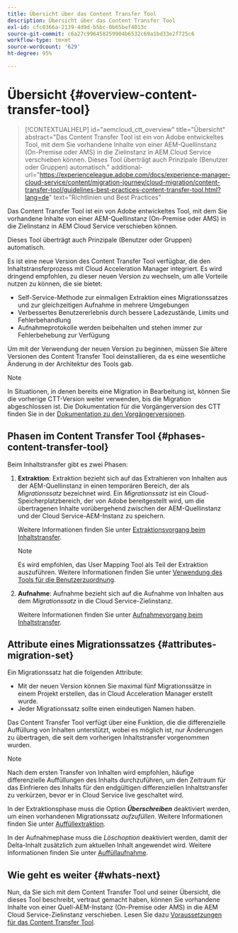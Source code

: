 ```yaml
---
title: Übersicht über das Content Transfer Tool
description: Übersicht über das Content Transfer Tool
exl-id: cfc0366a-2139-4d9d-b5bc-0b65bef4013c
source-git-commit: c6a27c996458259904b6532c69a1bd33e2f725c6
workflow-type: tm+mt
source-wordcount: '629'
ht-degree: 95%

---
```


# Übersicht {#overview-content-transfer-tool}


>[!CONTEXTUALHELP]
>id="aemcloud_ctt_overview"
>title="Übersicht"
>abstract="Das Content Transfer Tool ist ein von Adobe entwickeltes Tool, mit dem Sie vorhandene Inhalte von einer AEM-Quellinstanz (On-Premise oder AMS) in die Zielinstanz in AEM Cloud Service verschieben können. Dieses Tool überträgt auch Prinzipale (Benutzer oder Gruppen) automatisch."
>additional-url="https://experienceleague.adobe.com/docs/experience-manager-cloud-service/content/migration-journey/cloud-migration/content-transfer-tool/guidelines-best-practices-content-transfer-tool.html?lang=de" text="Richtlinien und Best Practices"

<!-- Alexandru: Old version of contextual help, keep for failover/debugging
>[!CONTEXTUALHELP]
>id="aemcloud_ctt_overview"
>title="Overview"
>abstract="Content Transfer Tool is a tool developed by Adobe that can be used to move existing content over from a source AEM instance (on-premise or AMS) to the target AEM Cloud Service instance. This tool also transfers principals (users or groups) automatically."
>additional-url="https://experienceleague.adobe.com/docs/experience-manager-cloud-service/moving/cloud-migration/content-transfer-tool/using-content-transfer-tool.html?lang=en#extraction-process" text="Extraction Process"
>additional-url="https://experienceleague.adobe.com/docs/experience-manager-cloud-service/moving/cloud-migration/content-transfer-tool/using-content-transfer-tool.html?lang=en#ingestion-process" text="Ingestion Process" -->

Das Content Transfer Tool ist ein von Adobe entwickeltes Tool, mit dem Sie vorhandene Inhalte von einer AEM-Quellinstanz (On-Premise oder AMS) in die Zielinstanz in AEM Cloud Service verschieben können.

Dieses Tool überträgt auch Prinzipale (Benutzer oder Gruppen) automatisch.

Es ist eine neue Version des Content Transfer Tool verfügbar, die den Inhaltstransferprozess mit Cloud Acceleration Manager integriert. Es wird dringend empfohlen, zu dieser neuen Version zu wechseln, um alle Vorteile nutzen zu können, die sie bietet:

* Self-Service-Methode zur einmaligen Extraktion eines Migrationssatzes und zur gleichzeitigen Aufnahme in mehrere Umgebungen
* Verbessertes Benutzererlebnis durch bessere Ladezustände, Limits und Fehlerbehandlung
* Aufnahmeprotokolle werden beibehalten und stehen immer zur Fehlerbehebung zur Verfügung

Um mit der Verwendung der neuen Version zu beginnen, müssen Sie ältere Versionen des Content Transfer Tool deinstallieren, da es eine wesentliche Änderung in der Architektur des Tools gab.

>[!NOTE]
>
> In Situationen, in denen bereits eine Migration in Bearbeitung ist, können Sie die vorherige CTT-Version weiter verwenden, bis die Migration abgeschlossen ist. Die Dokumentation für die Vorgängerversion des CTT finden Sie in der [Dokumentation zu den Vorgängerversionen](/help/journey-migration/content-transfer-tool/ctt-legacy/overview-content-transfer-tool-legacy.md).

## Phasen im Content Transfer Tool {#phases-content-transfer-tool}

Beim Inhaltstransfer gibt es zwei Phasen:

1. **Extraktion**: Extraktion bezieht sich auf das Extrahieren von Inhalten aus der AEM-Quellinstanz in einen temporären Bereich, der als *Migrationssatz* bezeichnet wird. Ein *Migrationssatz* ist ein Cloud-Speicherplatzbereich, der von Adobe bereitgestellt wird, um die übertragenen Inhalte vorübergehend zwischen der AEM-Quellinstanz und der Cloud Service-AEM-Instanz zu speichern.

   Weitere Informationen finden Sie unter [Extraktionsvorgang beim Inhaltstransfer](https://experienceleague.adobe.com/docs/experience-manager-cloud-service/moving/cloud-migration/content-transfer-tool/extracting-content.html?lang=de).

   >[!NOTE]
   > Es wird empfohlen, das User Mapping Tool als Teil der Extraktion auszuführen. Weitere Informationen finden Sie unter [Verwendung des Tools für die Benutzerzuordnung](https://experienceleague.adobe.com/docs/experience-manager-cloud-service/moving/cloud-migration/content-transfer-tool/user-mapping-tool/using-user-mapping-tool.html?lang=de).

1. **Aufnahme**: Aufnahme bezieht sich auf die Aufnahme von Inhalten aus dem *Migrationssatz* in die Cloud Service-Zielinstanz.

   Weitere Informationen finden Sie unter [Aufnahmevorgang beim Inhaltstransfer](https://experienceleague.adobe.com/docs/experience-manager-cloud-service/moving/cloud-migration/content-transfer-tool/ingesting-content.html?lang=de).

## Attribute eines Migrationssatzes {#attributes-migration-set}

Ein Migrationssatz hat die folgenden Attribute:

* Mit der neuen Version können Sie maximal fünf Migrationssätze in einem Projekt erstellen, das in Cloud Acceleration Manager erstellt wurde.
* Jeder Migrationssatz sollte einen eindeutigen Namen haben.

Das Content Transfer Tool verfügt über eine Funktion, die die differenzielle Auffüllung von Inhalten unterstützt, wobei es möglich ist, nur Änderungen zu übertragen, die seit dem vorherigen Inhaltstransfer vorgenommen wurden.

>[!NOTE]
>Nach dem ersten Transfer von Inhalten wird empfohlen, häufige differenzielle Auffüllungen des Inhalts durchzuführen, um den Zeitraum für das Einfrieren des Inhalts für den endgültigen differenziellen Inhaltstransfer zu verkürzen, bevor er in Cloud Service live geschaltet wird.

In der Extraktionsphase muss die Option ***Überschreiben*** deaktiviert werden, um einen vorhandenen Migrationssatz *aufzufüllen*. Weitere Informationen finden Sie unter [Auffüllextraktion](https://experienceleague.adobe.com/docs/experience-manager-cloud-service/moving/cloud-migration/content-transfer-tool/extracting-content.html?lang=de#top-up-extraction-process).

In der Aufnahmephase muss die *Löschoption* deaktiviert werden, damit der Delta-Inhalt zusätzlich zum aktuellen Inhalt angewendet wird. Weitere Informationen finden Sie unter [Auffüllaufnahme](https://experienceleague.adobe.com/docs/experience-manager-cloud-service/moving/cloud-migration/content-transfer-tool/ingesting-content.html?lang=de#top-up-ingestion-process).

## Wie geht es weiter {#whats-next}

Nun, da Sie sich mit dem Content Transfer Tool und seiner Übersicht, die dieses Tool beschreibt, vertraut gemacht haben, können Sie vorhandene Inhalte von einer Quell-AEM-Instanz (On-Premise oder AMS) in die AEM Cloud Service-Zielinstanz verschieben. Lesen Sie dazu [Voraussetzungen für das Content Transfer Tool](https://experienceleague.adobe.com/docs/experience-manager-cloud-service/moving/cloud-migration/content-transfer-tool/prerequisites-content-transfer-tool.html?lang=de).
